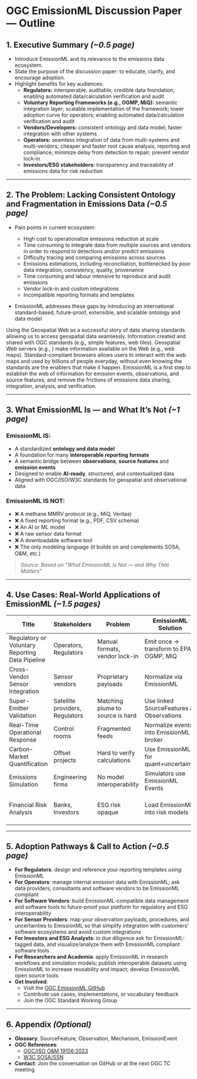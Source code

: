 # OGC EmissionML Discussion Paper — Outline

## 1. Executive Summary *(~0.5 page)*

- Introduce EmissionML and its relevance to the emissions data ecosystem.
- State the purpose of the discussion paper: to educate, clarify, and encourage adoption.
- Highlight benefits for key audiences:
  - **Regulators:** interoperable, auditable, credible data foundation; enabling automated data/calculation verification and audit
  - **Voluntary Reporting Frameworks (e.g., OGMP, MiQ):** semantic integration layer; scalable implementation of the framework; lower adoption curve for operators; enabling automated data/calculation verification and audit
  - **Vendors/Developers:** consistent ontology and data model; faster integration with other systems
  - **Operators:** seamless integration of data from multi-systems and multi-vendors; cheaper and faster root cause analysis, reporting and compliance; minimize delay from detection to repair; prevent vendor lock-in
  - **Investors/ESG stakeholders:** transparency and traceability of emissions data for risk reduction

---

## 2. The Problem: Lacking Consistent Ontology and Fragmentation in Emissions Data *(~0.5 page)*

- Pain points in current ecosystem:
  - High cost to operationalize emissions reduction at scale
  - Time consuming to integrate data from multiple sources and vendors in order to respond to detections and/or predict emissions
  - Difficulty tracing and comparing emissions across sources
  - Emissions estimations, including reconciliation, bottlenecked by poor data integration, consistency, quality, provenance
  - Time consuming and labour intensive to reproduce and audit emissions
  - Vendor lock-in and custom integrations
  - Incompatible reporting formats and templates

- EmissionML addresses these gaps by introducing an international standard-based, future-proof, extensible, and scalable ontology and data model

Using the Geospatial Web as a successful story of data sharing standards allowing us to access geospatial data seamlessly. Information created and shared with OGC standards (e.g., simple features, web tiles). Geospatial Web servers (e.g., ) make information available on the Web (e.g., web maps). Standard-compliant browsers allows users to interact with the web maps and used by billions of people everyday, without even knowing the standards are the enablers that make it happen. EmissionML is a first step to establish the web of information for emission events, observations, and source features, and remove the frictions of emissions data sharing, integration, analysis, and verification.

---

## 3. What EmissionML Is — and What It’s Not *(~1 page)*

### EmissionML **IS**:
- A standardized **ontology and data model**
- A foundation for many **interoperable reporting formats**
- A semantic bridge between **observations**, **source features** and **emission events**
- Designed to enable **AI-ready**, structured, and contextualized data
- Aligned with OGC/ISO/W3C standards for geospatial and observational data

### EmissionML **IS NOT**:
- ❌ A methane MMRV protocol (e.g., MiQ, Veritas)
- ❌ A fixed reporting format (e.g., PDF, CSV schema)
- ❌ An AI or ML model
- ❌ A raw sensor data format
- ❌ A downloadable software tool
- ❌ The only modeling language (it builds on and complements SOSA, O&M, etc.)

> *Source: Based on “What EmissionML Is Not — and Why That Matters”*

---

## 4. Use Cases: Real-World Applications of EmissionML *(~1.5 pages)*

| Title | Stakeholders | Problem | EmissionML Solution | Benefits |
|------------|--------------|---------|----------------------|----------|
| Regulatory or Voluntary Reporting Data Pipeline | Operators, Regulators | Manual formats, vendor lock-in | Emit once → transform to EPA, OGMP, MiQ | Lower compliance cost |
| Cross-Vendor Sensor Integration | Sensor vendors | Proprietary payloads | Normalize via EmissionML | Plug-and-play analytics |
| Super-Emitter Validation | Satellite providers, Regulators | Matching plume to source is hard | Use linked SourceFeatures & Observations | Explainable validation chain |
| Real-Time Operational Response | Control rooms | Fragmented feeds | Normalize events into EmissionML + broker | Faster root-cause triage |
| Carbon-Market Quantification | Offset projects | Hard to verify calculations | Use EmissionML for quant+uncertainty | Higher credit integrity |
| Emissions Simulation | Engineering firms | No model interoperability | Simulators use EmissionML Events | Repeatable, comparable simulation |
| Financial Risk Analysis | Banks, Investors | ESG risk opaque | Load EmissionML into risk models | Risk-based lending, investment decisions |

---

## 5. Adoption Pathways & Call to Action *(~0.5 page)*

- **For Regulators**: design and reference your reporting templates *using* EmissionML
- **For Operators**: manage internal emission data with EmissionML; ask data providers, consultants and software vendors to be EmissionML compliant
- **For Software Vendors**: build EmissionML-compatible data management and software tools to future-proof your platform for regulatory and ESG interoperability
- **For Sensor Providers**: map your observation payloads, procedures, and uncertainties to EmissionML so that simplify integration with customers’ software ecosystems and avoid custom integrations
- **For Investors and ESG Analysts**:  in due diligence ask for EmissionML-tagged data, and visualize/analyze them with EmissionML compliant software tools
- **For Researchers and Academia**: apply EmissionML in research workflows and simulation models; publish interoperable datasets using EmissionML to increase reusability and impact; develop EmissionML open source tools
- **Get Involved**:
  - Visit the [OGC EmissionML GitHub](https://github.com/opengeospatial/EmissionML)
  - Contribute use cases, implementations, or vocabulary feedback
  - Join the OGC Standard Working Group

---

## 6. Appendix *(Optional)*

- **Glossary**: SourceFeature, Observation, Mechanism, EmissionEvent
- **OGC References**:
  - [OGC/ISO O&M 19156:2023](https://www.ogc.org/standards/om/)
  - [W3C SOSA/SSN](https://www.w3.org/TR/vocab-ssn/)
- **Contact**: Join the conversation on GitHub or at the next OGC TC meeting
